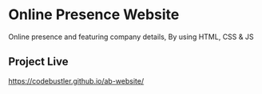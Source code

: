 # Online Presence Website 
 Online presence and featuring company details, By using HTML, CSS & JS

## Project Live
https://codebustler.github.io/ab-website/
